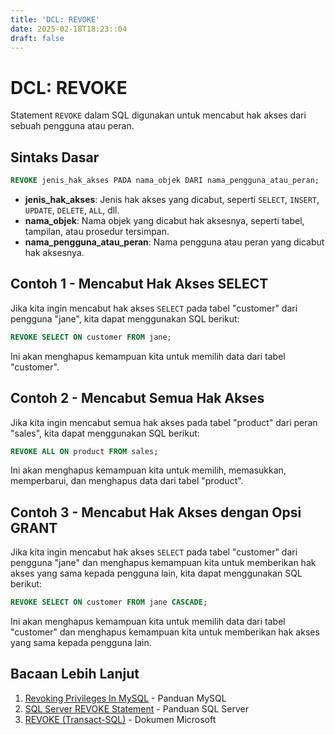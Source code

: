 ```yaml
---
title: 'DCL: REVOKE'
date: 2025-02-18T18:23::04
draft: false
---
```


# DCL: REVOKE

Statement `REVOKE` dalam SQL digunakan untuk mencabut hak akses dari sebuah pengguna atau peran.

## Sintaks Dasar

```sql
REVOKE jenis_hak_akses PADA nama_objek DARI nama_pengguna_atau_peran;
```

- **jenis_hak_akses**: Jenis hak akses yang dicabut, seperti `SELECT`, `INSERT`, `UPDATE`, `DELETE`, `ALL`, dll.
- **nama_objek**: Nama objek yang dicabut hak aksesnya, seperti tabel, tampilan, atau prosedur tersimpan.
- **nama_pengguna_atau_peran**: Nama pengguna atau peran yang dicabut hak aksesnya.

## Contoh 1 - Mencabut Hak Akses SELECT

Jika kita ingin mencabut hak akses `SELECT` pada tabel "customer" dari pengguna "jane", kita dapat menggunakan SQL berikut:

```sql
REVOKE SELECT ON customer FROM jane;
```

Ini akan menghapus kemampuan kita untuk memilih data dari tabel "customer".

## Contoh 2 - Mencabut Semua Hak Akses

Jika kita ingin mencabut semua hak akses pada tabel "product" dari peran "sales", kita dapat menggunakan SQL berikut:

```sql
REVOKE ALL ON product FROM sales;
```

Ini akan menghapus kemampuan kita untuk memilih, memasukkan, memperbarui, dan menghapus data dari tabel "product".

## Contoh 3 - Mencabut Hak Akses dengan Opsi GRANT

Jika kita ingin mencabut hak akses `SELECT` pada tabel "customer" dari pengguna "jane" dan menghapus kemampuan kita untuk memberikan hak akses yang sama kepada pengguna lain, kita dapat menggunakan SQL berikut:

```sql
REVOKE SELECT ON customer FROM jane CASCADE;
```

Ini akan menghapus kemampuan kita untuk memilih data dari tabel "customer" dan menghapus kemampuan kita untuk memberikan hak akses yang sama kepada pengguna lain.

## Bacaan Lebih Lanjut

1. [Revoking Privileges In MySQL](https://www.mysqltutorial.org/mysql-revoke.aspx) - Panduan MySQL
2. [SQL Server REVOKE Statement](https://www.sqlservertutorial.net/sql-server-security/sql-server-revoke/) - Panduan SQL Server
3. [REVOKE (Transact-SQL)](https://docs.microsoft.com/en-us/sql/t-sql/statements/revoke-transact-sql?view=sql-server-ver15) - Dokumen Microsoft
